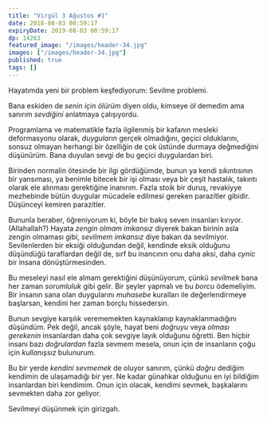 ```yaml
---
title: "Virgül 3 Ağustos #1"
date: 2018-08-03 00:59:17
expiryDate: 2019-08-03 00:59:17
dp: 14263
featured_image: "/images/header-34.jpg"
images: ["/images/header-34.jpg"]
published: true
tags: []
---
```





Hayatımda yeni bir problem keşfediyorum: Sevilme problemi.

Bana eskiden de *senin için ölürüm* diyen oldu, kimseye *öl* demedim ama sanırım
*sevdiğini* anlatmaya çalışıyordu. 

Programlama ve matematikle fazla ilgilenmiş bir kafanın mesleki deformasyonu
olarak, *duyguların* gerçek olmadığını, geçici olduklarını, sonsuz olmayan
herhangi bir özelliğin de çok üstünde durmaya değmediğini düşünürüm. Bana duyulan
sevgi de bu geçici duygulardan biri.

Birinden normalin ötesinde bir ilgi gördüğümde, bunun ya kendi sıkıntısının bir
yansıması, ya benimle bitecek bir işi olması veya bir çeşit hastalık, takıntı
olarak ele alınması gerektiğine inanırım. Fazla stoik bir duruş, revakiyye
mezhebinde bütün duygular mücadele edilmesi gereken parazitler gibidir.
Düşünceyi kemiren parazitler.

Bununla beraber, öğreniyorum ki, böyle bir bakış seven insanları kırıyor.
(Allahallah?) Hayata *zengin olmam imkansız* diyerek bakan birinin asla zengin
olmaması gibi, *sevilmem imkansız* diye bakan da sevilmiyor. Sevilenlerden bir
eksiği olduğundan değil, kendinde eksik olduğunu düşündüğü taraflardan değil de,
sırf bu inancının onu daha aksi, daha *cynic* bir insana dönüştürmesinden.

Bu meseleyi nasıl ele almam gerektiğini düşünüyorum, çünkü *sevilmek* bana her
zaman *sorumluluk* gibi gelir. Bir şeyler yapmalı ve bu *borcu* ödemeliyim. Bir
insanın sana olan duygularını *muhasebe* kuralları ile değerlendirmeye
başlarsan, kendini her zaman borçlu hissedersin.

Bunun sevgiye karşılık verememekten kaynaklanıp kaynaklanmadığını düşündüm. Pek
değil, ancak şöyle, hayat beni *doğruyu* veya *olması gerekenin* insanlardan daha
çok sevgiye layık olduğunu öğretti. Ben hiçbir insanı bazı *doğrulardan* fazla
sevmem mesela, onun için de insanların çoğu için *kullanışsız* bulunurum.

Bu bir yerde *kendini sevmemek* de oluyor sanırım, çünkü *doğru* dediğim
kendimin de ulaşamadığı bir yer. Ne kadar günahkar olduğunu en iyi bildiğim
insanlardan biri kendimim. Onun için olacak, kendimi sevmek, başkalarını
sevmekten daha zor geliyor.

Sevilmeyi düşünmek için girizgah. 

